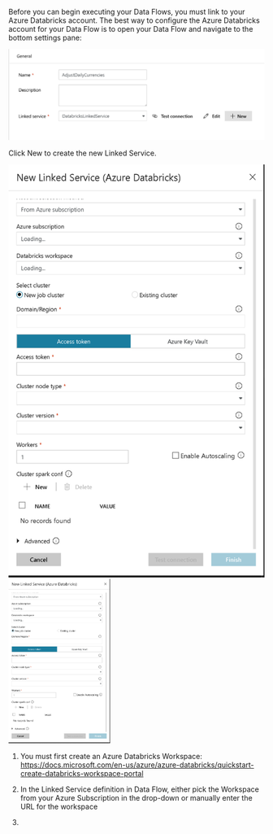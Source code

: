Before you can begin executing your Data Flows, you must link to your Azure Databricks account. The best way to configure the Azure Databricks account for your Data Flow is to open your Data Flow and navigate to the bottom settings pane:

![Azure Databricks](../images/databricks.png "databricks")

Click New to create the new Linked Service.

![Databricks LinkedService](../images/dbls001.png "databricks linked service")
<img src="../images/dbls001.png" width="200">

1. You must first create an Azure Databricks Workspace: https://docs.microsoft.com/en-us/azure/azure-databricks/quickstart-create-databricks-workspace-portal
2. In the Linked Service definition in Data Flow, either pick the Workspace from your Azure Subscription in the drop-down or manually enter the URL for the workspace

3.
